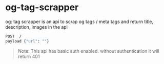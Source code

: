 # og-tag-scrapper

og: tag scrapper is an api to scrap og tags / meta tags
and return title, description, images in the api

```sh
POST  / 
payload {"url": ""}
```
> Note: This api has basic auth enabled. without authentication it will return 401